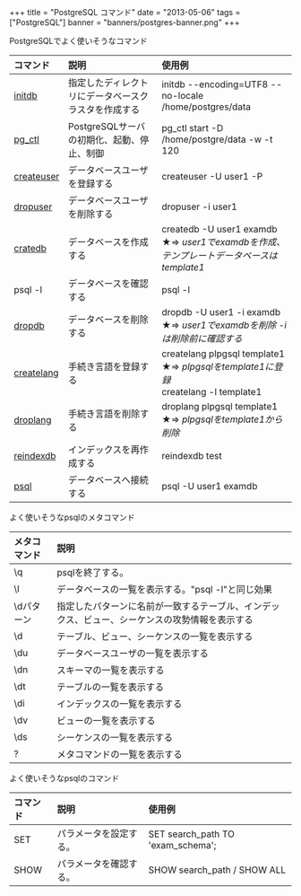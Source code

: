 +++
title = "PostgreSQL コマンド"
date = "2013-05-06"
tags = ["PostgreSQL"]
banner = "banners/postgres-banner.png"
+++

PostgreSQLでよく使いそうなコマンド
<!--more-->

コマンド                                                                         | 説明　                        | 使用例
:--------------------------------------------------------------------------- | :------------------------- | :----------------------------------------------------------------------------------------------------------------------------------------------------------------------------------
[initdb](http://www.postgresql.jp/document/9.2/html/app-initdb.html)         | 指定したディレクトリにデータベースクラスタを作成する | initdb --encoding=UTF8 --no-locale /home/postgres/data
[pg_ctl](http://www.postgresql.jp/document/9.1/html/app-pg-ctl.html)         | PostgreSQLサーバの初期化、起動、停止、制御 | pg_ctl start -D /home/postgre/data -w -t 120
[createuser](http://www.postgresql.jp/document/9.2/html/app-createuser.html) | データベースユーザを登録する             | createuser -U user1 -P
[dropuser](http://www.postgresql.jp/document/9.2/html/app-dropuser.html)     | データベースユーザを削除する             | dropuser -i user1
[cratedb](http://www.postgresql.jp/document/9.2/html/app-createdb.html)      | データベースを作成する                | createdb -U user1 examdb <br>  ★=> *user1でexamdbを作成、テンプレートデータベースはtemplate1*
psql -l                                                                      | データベースを確認する                | psql -l
[dropdb](http://www.postgresql.jp/document/9.2/html/app-dropdb.html)         | データベースを削除する                | dropdb -U user1 -i  examdb <br>  ★=> *user1でexamdbを削除 -iは削除前に確認する*
[createlang](http://www.postgresql.jp/document/9.2/html/app-createlang.html) | 手続き言語を登録する                 | createlang plpgsql template1<br>  ★=> *plpgsqlをtemplate1に登録*<br>                                                                                            createlang -l template1
[droplang](http://www.postgresql.jp/document/9.2/html/app-droplang.html)     | 手続き言語を削除する                 | droplang plpgsql template1<br>  ★=> *plpgsqlをtemplate1から削除*
[reindexdb](http://www.postgresql.jp/document/9.2/html/app-reindexdb.html)   | インデックスを再作成する               | reindexdb test
[psql](http://www.postgresql.jp/document/9.2/html/app-psql.html)             | データベースへ接続する                | psql -U user1 examdb

よく使いそうなpsqlのメタコマンド

メタコマンド | 説明
:----- | :----------------------------------------------
\q     | psqlを終了する。
\l     | データベースの一覧を表示する。"psql -l"と同じ効果
\dパターン | 指定したパターンに名前が一致するテーブル、インデックス、ビュー、シーケンスの攻勢情報を表示する
\d     | テーブル、ビュー、シーケンスの一覧を表示する
\du    | データベースユーザの一覧を表示する
\dn    | スキーマの一覧を表示する
\dt    | テーブルの一覧を表示する
\di    | インデックスの一覧を表示する
\dv    | ビューの一覧を表示する
\ds    | シーケンスの一覧を表示する
\?     | メタコマンドの一覧を表示する

よく使いそうなpsqlのコマンド

コマンド | 説明          | 使用例
:--- | :---------- | :--------------------------------
SET  | パラメータを設定する。 | SET search_path TO 'exam_schema';
SHOW | パラメータを確認する。 | SHOW search_path / SHOW ALL

